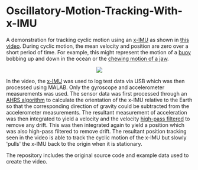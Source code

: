 Oscillatory-Motion-Tracking-With-x-IMU
======================================


A demonstration for tracking cyclic motion using an [x-IMU](http://www.x-io.co.uk/x-imu) as shown in [this video](http://www.youtube.com/watch?v=SI1w9uaBw6Q).  During cyclic motion, the mean velocity and position are zero over a short period of time.  For example, this might represent the motion of a [buoy](http://en.wikipedia.org/wiki/Buoy) bobbing up and down in the ocean or the [chewing motion of a jaw](http://www.youtube.com/watch?v=9CFl4gasV48).

<div align="center">
<img src="https://raw.github.com/xioTechnologies/Oscillatory-Motion-Tracking-With-x-IMU/master/Video%20Screenshot.png"/>
</div>

In the video, the <a href="http://www.x-io.co.uk/x-imu">x-IMU</a> was used to log test data via USB which was then processed using MALAB.  Only the gyroscope and accelerometer measurements was used.  The sensor data was first processed through an [AHRS algorithm](http://www.x-io.co.uk/open-source-imu-and-ahrs-algorithms/) to calculate the orientation of the x-IMU relative to the Earth so that the corresponding direction of gravity could be subtracted from the accelerometer measurements.  The resultant measurement of acceleration was then integrated to yield a velocity and the velocity [high-pass filtered](http://en.wikipedia.org/wiki/High-pass_filter) to remove any drift.  This was then integrated again to yield a position which was also high-pass filtered to remove drift.  The resultant position tracking seen in the video is able to track the cyclic motion of the x-IMU but slowly 'pulls' the x-IMU back to the origin when it is stationary.

The repository includes the original source code and example data used to create the video.
